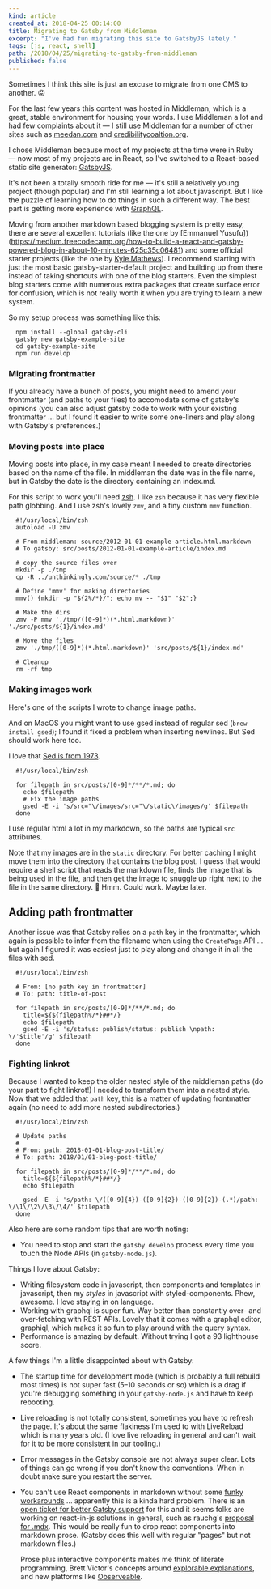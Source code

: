 ```yaml
---
kind: article
created_at: 2018-04-25 00:14:00
title: Migrating to Gatsby from Middleman
excerpt: "I've had fun migrating this site to GatsbyJS lately."
tags: [js, react, shell]
path: /2018/04/25/migrating-to-gatsby-from-middleman
published: false
---
```


Sometimes I think this site is just an excuse to migrate from one CMS to another. 😛

For the last few years this content was hosted in Middleman, which is a great, stable environment for housing your words. I use Middleman a lot and had few complaints about it — I still use Middleman for a number of other sites such as <a href="http://meedan.com">meedan.com</a> and <a href="http://credibilitycoaltion.org">credibilitycoaltion.org</a>. 

I chose Middleman because most of my projects at the time were in Ruby — now most of my projects are in React, so I've switched to a React-based static site generator: [GatsbyJS](https://gatsbyjs.org).

It's not been a totally smooth ride for me — it's still a relatively young project (though popular) and I'm still learning a lot about javascript. But I like the puzzle of learning how to do things in such a different way. The best part is getting more experience with [GraphQL](https://graphql.org/ "GraphQL | A query language for your API").

Moving from another markdown based blogging system is pretty easy, there are several excellent tutorials (like the one by [Emmanuel Yusufu])(https://medium.freecodecamp.org/how-to-build-a-react-and-gatsby-powered-blog-in-about-10-minutes-625c35c06481) and some official starter projects (like the one by [Kyle Mathews](https://github.com/gatsbyjs/gatsby-starter-blog)). I recommend starting with just the most basic gatsby-starter-default project and building up from there instead of taking shortcuts with one of the blog starters. Even the simplest blog starters come with numerous extra packages that create surface error for confusion, which is not really worth it when you are trying to learn a new system.

So my setup process was something like this: 

```shell
  npm install --global gatsby-cli
  gatsby new gatsby-example-site
  cd gatsby-example-site
  npm run develop
```


### Migrating frontmatter

If you already have a bunch of posts, you might need to amend your frontmatter (and paths to your files) to accomodate some of gatsby's opinions (you can also adjust gatsby code to work with your existing frontmatter ... but I found it easier to write some one-liners and play along with Gatsby's preferences.)


### Moving posts into place

Moving posts into place, in my case meant I needed to create directories based on the name of the file. In middleman the date was in the file name, but in Gatsby the date is the directory containing an index.md. 

For this script to work you'll need [zsh](http://ohmyz.sh). I like `zsh` because it has very flexible path globbing. And I use zsh's lovely `zmv`, and a tiny custom `mmv` function.

```shell
  #!/usr/local/bin/zsh
  autoload -U zmv

  # From middleman: source/2012-01-01-example-article.html.markdown
  # To gatsby: src/posts/2012-01-01-example-article/index.md

  # copy the source files over 
  mkdir -p ./tmp
  cp -R ../unthinkingly.com/source/* ./tmp

  # Define 'mmv' for making directories 
  mmv() {mkdir -p "${2%/*}/"; echo mv -- "$1" "$2";}

  # Make the dirs
  zmv -P mmv './tmp/([0-9]*)(*.html.markdown)' './src/posts/${1}/index.md'

  # Move the files
  zmv './tmp/([0-9]*)(*.html.markdown)' 'src/posts/${1}/index.md'

  # Cleanup
  rm -rf tmp 

```


### Making images work

Here's one of the scripts I wrote to change image paths.

And on MacOS you might want to use gsed instead of regular sed (`brew install gsed`); I found it fixed a problem when inserting newlines. But Sed should work here too.

<p class="marginalia">I love that <a href="https://en.wikipedia.org/wiki/Sed">Sed is from 1973</a>.</p>


```shell
  #!/usr/local/bin/zsh

  for filepath in src/posts/[0-9]*/**/*.md; do 
    echo $filepath
    # Fix the image paths
    gsed -E -i 's/src="\/images/src="\/static\/images/g' $filepath
  done
```

I use regular html a lot in my markdown, so the paths are typical `src` attributes.

Note that my images are in the `static` directory. For better caching I might move them into the directory that contains the blog post. I guess that would require a shell script that reads the markdown file, finds the image that is being used in the file, and then get the image to snuggle up right next to the file in the same directory. 🤔 Hmm. Could work. Maybe later.

## Adding path frontmatter

Another issue was that Gatsby relies on a `path` key in the frontmatter, which again is possible to infer from the filename when using the `CreatePage` API ... but again I figured it was easiest just to play along and change it in all the files with sed.

```shell
  #!/usr/local/bin/zsh

  # From: [no path key in frontmatter]
  # To: path: title-of-post

  for filepath in src/posts/[0-9]*/**/*.md; do 
    title=${${filepath%/*}##*/}
    echo $filepath
    gsed -E -i 's/status: publish/status: publish \npath: \/'$title'/g' $filepath
  done

```

### Fighting linkrot

Because I wanted to keep the older nested style of the middleman paths (do your part to fight linkrot!) I needed to transform them into a nested style. Now that we added that `path` key, this is a matter of updating frontmatter again (no need to add more nested subdirectories.)

```shell
  #!/usr/local/bin/zsh

  # Update paths
  # 
  # From: path: 2018-01-01-blog-post-title/
  # To: path: 2018/01/01-blog-post-title/

  for filepath in src/posts/[0-9]*/**/*.md; do 
    title=${${filepath%/*}##*/}
    echo $filepath

    gsed -E -i 's/path: \/([0-9]{4})-([0-9]{2})-([0-9]{2})-(.*)/path: \/\1\/\2\/\3\/\4/' $filepath
  done

```

Also here are some random tips that are worth noting: 

  * You need to stop and start the `gatsby develop` process every time you touch the Node APIs (in `gatsby-node.js`). 

Things I love about Gatsby: 
  
* Writing filesystem code in javascript, then components and templates in javascript, then my *styles* in javascript with styled-components. Phew, awesome. I love staying in on language.
* Working with graphql is super fun. Way better than constantly over- and over-fetching with REST APIs. Lovely that it comes with a graphql editor, graphiql, which makes it so fun to play around with the query syntax.
* Performance is amazing by default. Without trying I got a 93 lighthouse score.

A few things I'm a little disappointed about with Gatsby: 

* The startup time for development mode (which is probably a full rebuild most times) is not super fast (5–10 seconds or so) which is a drag if you're debugging something in your `gatsby-node.js` and have to keep rebooting.
* Live reloading is not totally consistent, sometimes you have to refresh the page. It's about the same flakiness I'm used to with LiveReload which is many years old. (I love live reloading in general and can't wait for it to be more consistent in our tooling.)
* Error messages in the Gatsby console are not always super clear. Lots of things can go wrong if you don't know the conventions. When in doubt make sure you restart the server.
* You can't use React components in markdown without some [funky workarounds](https://using-remark.gatsbyjs.org/custom-components/) ... apparently this is a kinda hard problem. There is an [open ticket for better Gatsby support](https://github.com/gatsbyjs/gatsby/issues/312) for this and it seems folks are working on react-in-js solutions in general, such as rauchg's [proposal for .mdx](https://spectrum.chat/thread/1021be59-2738-4511-aceb-c66921050b9a). This would be really fun to drop react components into markdown prose. (Gatsby does this well with regular "pages" but not markdown files.)


  <p class="marginalia">Prose plus interactive components makes me think of literate programming, Brett Victor's concepts around <a href="http://worrydream.com/#!/ExplorableExplanations">explorable explanations</a>, and new platforms like <a href="https://beta.observablehq.com">Observeable</a>.</p>


